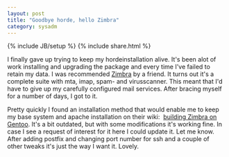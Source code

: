 ```yaml
---
layout: post
title: "Goodbye horde, hello Zimbra"
category: sysadm
---
```

{% include JB/setup %}
{% include share.html %}

I finally gave up trying to keep my hordeinstallation alive. It's been
alot of work installing and upgrading the package and every time I've
failed to retain my data. I was recommended <a
href="http://www.zimbra.com/">Zimbra</a> by a friend. It turns out
it's a complete suite with mta, imap, spam- and virusscanner. This
meant that I'd have to give up my carefully configured mail
services. After bracing myself for a number of days, I got to it.

Pretty quickly I found an installation method that would enable me to
keep my base system and apache installation on their wiki:  <a
href="http://wiki.zimbra.com/index.php?title=Building_Zimbra_on_Gentoo">building
Zimbra on Gentoo</a>. It's a bit outdated, but with some modifications
it's working fine. In case I see a request of interest for it here I
could update it. Let me know.  After adding postfix and changing port
number for ssh and a couple of other tweaks it's just the way I want
it. Lovely.
